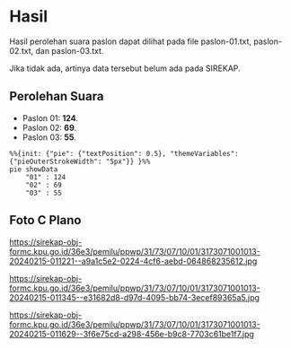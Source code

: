 # Hasil

Hasil perolehan suara paslon dapat dilihat pada file paslon-01.txt, paslon-02.txt, dan paslon-03.txt.

Jika tidak ada, artinya data tersebut belum ada pada SIREKAP.

## Perolehan Suara

 * Paslon 01: **124**.
 * Paslon 02: **69**.
 * Paslon 03: **55**.

```mermaid
%%{init: {"pie": {"textPosition": 0.5}, "themeVariables": {"pieOuterStrokeWidth": "5px"}} }%%
pie showData
    "01" : 124
    "02" : 69
    "03" : 55
```
## Foto C Plano

https://sirekap-obj-formc.kpu.go.id/36e3/pemilu/ppwp/31/73/07/10/01/3173071001013-20240215-011221--a9a1c5e2-0224-4cf6-aebd-064868235612.jpg

https://sirekap-obj-formc.kpu.go.id/36e3/pemilu/ppwp/31/73/07/10/01/3173071001013-20240215-011345--e31682d8-d97d-4095-bb74-3ecef89365a5.jpg

https://sirekap-obj-formc.kpu.go.id/36e3/pemilu/ppwp/31/73/07/10/01/3173071001013-20240215-011629--3f6e75cd-a298-456e-b9c8-7703c61be1f7.jpg
